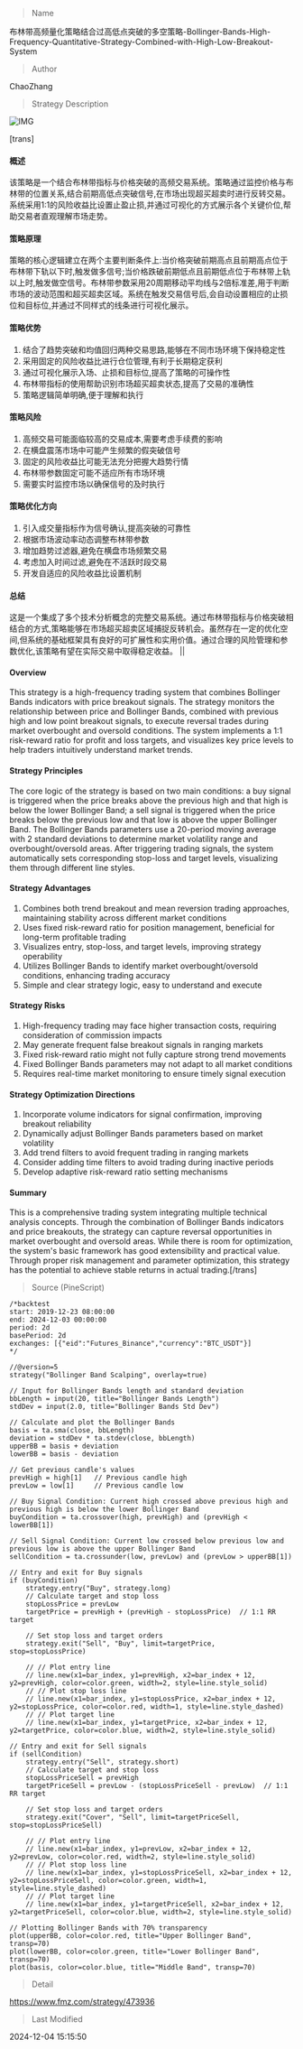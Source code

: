 
> Name

布林带高频量化策略结合过高低点突破的多空策略-Bollinger-Bands-High-Frequency-Quantitative-Strategy-Combined-with-High-Low-Breakout-System

> Author

ChaoZhang

> Strategy Description

![IMG](https://www.fmz.com/upload/asset/182c575fd28d467c195.png)

[trans]
#### 概述
该策略是一个结合布林带指标与价格突破的高频交易系统。策略通过监控价格与布林带的位置关系,结合前期高低点突破信号,在市场出现超买超卖时进行反转交易。系统采用1:1的风险收益比设置止盈止损,并通过可视化的方式展示各个关键价位,帮助交易者直观理解市场走势。

#### 策略原理
策略的核心逻辑建立在两个主要判断条件上:当价格突破前期高点且前期高点位于布林带下轨以下时,触发做多信号;当价格跌破前期低点且前期低点位于布林带上轨以上时,触发做空信号。布林带参数采用20周期移动平均线与2倍标准差,用于判断市场的波动范围和超买超卖区域。系统在触发交易信号后,会自动设置相应的止损位和目标位,并通过不同样式的线条进行可视化展示。

#### 策略优势
1. 结合了趋势突破和均值回归两种交易思路,能够在不同市场环境下保持稳定性
2. 采用固定的风险收益比进行仓位管理,有利于长期稳定获利
3. 通过可视化展示入场、止损和目标位,提高了策略的可操作性
4. 布林带指标的使用帮助识别市场超买超卖状态,提高了交易的准确性
5. 策略逻辑简单明确,便于理解和执行

#### 策略风险
1. 高频交易可能面临较高的交易成本,需要考虑手续费的影响
2. 在横盘震荡市场中可能产生频繁的假突破信号
3. 固定的风险收益比可能无法充分把握大趋势行情
4. 布林带参数固定可能不适应所有市场环境
5. 需要实时监控市场以确保信号的及时执行

#### 策略优化方向
1. 引入成交量指标作为信号确认,提高突破的可靠性
2. 根据市场波动率动态调整布林带参数
3. 增加趋势过滤器,避免在横盘市场频繁交易
4. 考虑加入时间过滤,避免在不活跃时段交易
5. 开发自适应的风险收益比设置机制

#### 总结
这是一个集成了多个技术分析概念的完整交易系统。通过布林带指标与价格突破相结合的方式,策略能够在市场超买超卖区域捕捉反转机会。虽然存在一定的优化空间,但系统的基础框架具有良好的可扩展性和实用价值。通过合理的风险管理和参数优化,该策略有望在实际交易中取得稳定收益。 || 

#### Overview
This strategy is a high-frequency trading system that combines Bollinger Bands indicators with price breakout signals. The strategy monitors the relationship between price and Bollinger Bands, combined with previous high and low point breakout signals, to execute reversal trades during market overbought and oversold conditions. The system implements a 1:1 risk-reward ratio for profit and loss targets, and visualizes key price levels to help traders intuitively understand market trends.

#### Strategy Principles
The core logic of the strategy is based on two main conditions: a buy signal is triggered when the price breaks above the previous high and that high is below the lower Bollinger Band; a sell signal is triggered when the price breaks below the previous low and that low is above the upper Bollinger Band. The Bollinger Bands parameters use a 20-period moving average with 2 standard deviations to determine market volatility range and overbought/oversold areas. After triggering trading signals, the system automatically sets corresponding stop-loss and target levels, visualizing them through different line styles.

#### Strategy Advantages
1. Combines both trend breakout and mean reversion trading approaches, maintaining stability across different market conditions
2. Uses fixed risk-reward ratio for position management, beneficial for long-term profitable trading
3. Visualizes entry, stop-loss, and target levels, improving strategy operability
4. Utilizes Bollinger Bands to identify market overbought/oversold conditions, enhancing trading accuracy
5. Simple and clear strategy logic, easy to understand and execute

#### Strategy Risks
1. High-frequency trading may face higher transaction costs, requiring consideration of commission impacts
2. May generate frequent false breakout signals in ranging markets
3. Fixed risk-reward ratio might not fully capture strong trend movements
4. Fixed Bollinger Bands parameters may not adapt to all market conditions
5. Requires real-time market monitoring to ensure timely signal execution

#### Strategy Optimization Directions
1. Incorporate volume indicators for signal confirmation, improving breakout reliability
2. Dynamically adjust Bollinger Bands parameters based on market volatility
3. Add trend filters to avoid frequent trading in ranging markets
4. Consider adding time filters to avoid trading during inactive periods
5. Develop adaptive risk-reward ratio setting mechanisms

#### Summary
This is a comprehensive trading system integrating multiple technical analysis concepts. Through the combination of Bollinger Bands indicators and price breakouts, the strategy can capture reversal opportunities in market overbought and oversold areas. While there is room for optimization, the system's basic framework has good extensibility and practical value. Through proper risk management and parameter optimization, this strategy has the potential to achieve stable returns in actual trading.[/trans]



> Source (PineScript)

``` pinescript
/*backtest
start: 2019-12-23 08:00:00
end: 2024-12-03 00:00:00
period: 2d
basePeriod: 2d
exchanges: [{"eid":"Futures_Binance","currency":"BTC_USDT"}]
*/

//@version=5
strategy("Bollinger Band Scalping", overlay=true)

// Input for Bollinger Bands length and standard deviation
bbLength = input(20, title="Bollinger Bands Length")
stdDev = input(2.0, title="Bollinger Bands Std Dev")

// Calculate and plot the Bollinger Bands
basis = ta.sma(close, bbLength)
deviation = stdDev * ta.stdev(close, bbLength)
upperBB = basis + deviation
lowerBB = basis - deviation

// Get previous candle's values
prevHigh = high[1]   // Previous candle high
prevLow = low[1]     // Previous candle low

// Buy Signal Condition: Current high crossed above previous high and previous high is below the lower Bollinger Band
buyCondition = ta.crossover(high, prevHigh) and (prevHigh < lowerBB[1])

// Sell Signal Condition: Current low crossed below previous low and previous low is above the upper Bollinger Band
sellCondition = ta.crossunder(low, prevLow) and (prevLow > upperBB[1])

// Entry and exit for Buy signals
if (buyCondition)
    strategy.entry("Buy", strategy.long)
    // Calculate target and stop loss
    stopLossPrice = prevLow
    targetPrice = prevHigh + (prevHigh - stopLossPrice)  // 1:1 RR target

    // Set stop loss and target orders
    strategy.exit("Sell", "Buy", limit=targetPrice, stop=stopLossPrice)

    // // Plot entry line
    // line.new(x1=bar_index, y1=prevHigh, x2=bar_index + 12, y2=prevHigh, color=color.green, width=2, style=line.style_solid)
    // // Plot stop loss line
    // line.new(x1=bar_index, y1=stopLossPrice, x2=bar_index + 12, y2=stopLossPrice, color=color.red, width=1, style=line.style_dashed)
    // // Plot target line
    // line.new(x1=bar_index, y1=targetPrice, x2=bar_index + 12, y2=targetPrice, color=color.blue, width=2, style=line.style_solid)

// Entry and exit for Sell signals
if (sellCondition)
    strategy.entry("Sell", strategy.short)
    // Calculate target and stop loss
    stopLossPriceSell = prevHigh
    targetPriceSell = prevLow - (stopLossPriceSell - prevLow)  // 1:1 RR target

    // Set stop loss and target orders
    strategy.exit("Cover", "Sell", limit=targetPriceSell, stop=stopLossPriceSell)

    // // Plot entry line
    // line.new(x1=bar_index, y1=prevLow, x2=bar_index + 12, y2=prevLow, color=color.red, width=2, style=line.style_solid)
    // // Plot stop loss line
    // line.new(x1=bar_index, y1=stopLossPriceSell, x2=bar_index + 12, y2=stopLossPriceSell, color=color.green, width=1, style=line.style_dashed)
    // // Plot target line
    // line.new(x1=bar_index, y1=targetPriceSell, x2=bar_index + 12, y2=targetPriceSell, color=color.blue, width=2, style=line.style_solid)

// Plotting Bollinger Bands with 70% transparency
plot(upperBB, color=color.red, title="Upper Bollinger Band", transp=70)
plot(lowerBB, color=color.green, title="Lower Bollinger Band", transp=70)
plot(basis, color=color.blue, title="Middle Band", transp=70)

```

> Detail

https://www.fmz.com/strategy/473936

> Last Modified

2024-12-04 15:15:50
